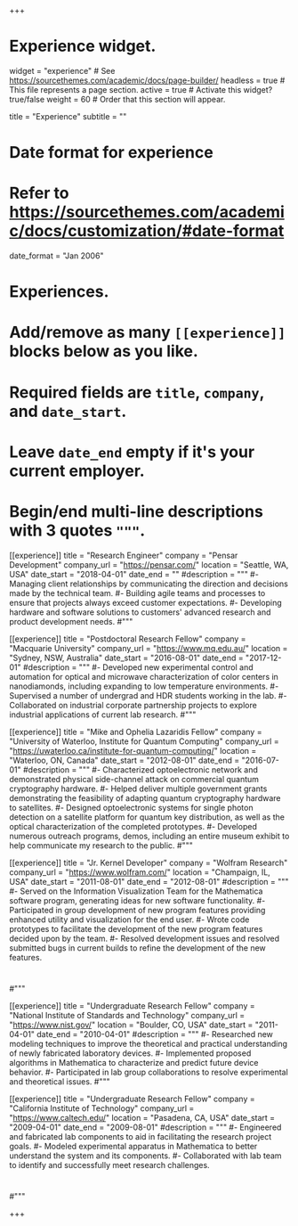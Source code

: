 +++
# Experience widget.
widget = "experience"  # See https://sourcethemes.com/academic/docs/page-builder/
headless = true  # This file represents a page section.
active = true  # Activate this widget? true/false
weight = 60  # Order that this section will appear.

title = "Experience"
subtitle = ""

# Date format for experience
#   Refer to https://sourcethemes.com/academic/docs/customization/#date-format
date_format = "Jan 2006"

# Experiences.
#   Add/remove as many `[[experience]]` blocks below as you like.
#   Required fields are `title`, `company`, and `date_start`.
#   Leave `date_end` empty if it's your current employer.
#   Begin/end multi-line descriptions with 3 quotes `"""`.
[[experience]]
  title = "Research Engineer"
  company = "Pensar Development"
  company_url = "https://pensar.com/"
  location = "Seattle, WA, USA"
  date_start = "2018-04-01"
  date_end = ""
  #description = """
  #- Managing client relationships by communicating the direction and decisions made by the technical team.
  #- Building agile teams and processes to ensure that projects always exceed customer expectations.
  #- Developing hardware and software solutions to customers' advanced research and product development needs.
  #"""

[[experience]]
  title = "Postdoctoral Research Fellow"
  company = "Macquarie University"
  company_url = "https://www.mq.edu.au/"
  location = "Sydney, NSW, Australia"
  date_start = "2016-08-01"
  date_end = "2017-12-01"
  #description = """
  #- Developed new experimental control and automation for optical and microwave characterization of color centers in nanodiamonds, including expanding to low temperature environments.
  #- Supervised a number of undergrad and HDR students working in the lab.
  #- Collaborated on industrial corporate partnership projects to explore industrial applications of current lab research.
  #"""

[[experience]]
  title = "Mike and Ophelia Lazaridis Fellow"
  company = "University of Waterloo, Institute for Quantum Computing"
  company_url = "https://uwaterloo.ca/institute-for-quantum-computing/"
  location = "Waterloo, ON, Canada"
  date_start = "2012-08-01"
  date_end = "2016-07-01"
  #description = """
  #- Characterized optoelectronic network and demonstrated physical side-channel attack on commercial quantum cryptography hardware.
  #- Helped deliver multiple government grants demonstrating the feasibility of adapting quantum cryptography hardware to satellites.
  #- Designed optoelectronic systems for single photon detection on a satellite platform for quantum key distribution, as well as the optical characterization of the completed prototypes.
  #- Developed numerous outreach programs, demos, including an entire museum exhibit to help communicate my research to the public.
  #"""

[[experience]]
  title = "Jr. Kernel Developer"
  company = "Wolfram Research"
  company_url = "https://www.wolfram.com/"
  location = "Champaign, IL, USA"
  date_start = "2011-08-01"
  date_end = "2012-08-01"
  #description = """
  #- Served on the Information Visualization Team for the Mathematica software program, generating ideas for new software functionality.
  #- Participated in group development of new program features providing enhanced utility and visualization for the end user.
  #- Wrote code prototypes to facilitate the development of the new program features decided upon by the team.
  #- Resolved development issues and resolved submitted bugs in current builds to refine the development of the new features.
  # 
  #"""

[[experience]]
  title = "Undergraduate Research Fellow"
  company = "National Institute of Standards and Technology"
  company_url = "https://www.nist.gov/"
  location = "Boulder, CO, USA"
  date_start = "2011-04-01"
  date_end = "2010-04-01"
  #description = """
  #- Researched new modeling techniques to improve the theoretical and practical understanding of newly fabricated laboratory devices.
  #- Implemented proposed algorithms in Mathematica to characterize and predict future device behavior.
  #- Participated in lab group collaborations to resolve experimental and theoretical issues.
  #"""

[[experience]]
  title = "Undergraduate Research Fellow"
  company = "California Institute of Technology"
  company_url = "https://www.caltech.edu/"
  location = "Pasadena, CA, USA"
  date_start = "2009-04-01"
  date_end = "2009-08-01"
  #description = """
  #- Engineered and fabricated lab components to aid in facilitating the research project goals.
  #- Modeled experimental apparatus in Mathematica to better understand the system and its components.
  #- Collaborated with lab team to identify and successfully meet research challenges.
  # 
  #"""

+++
